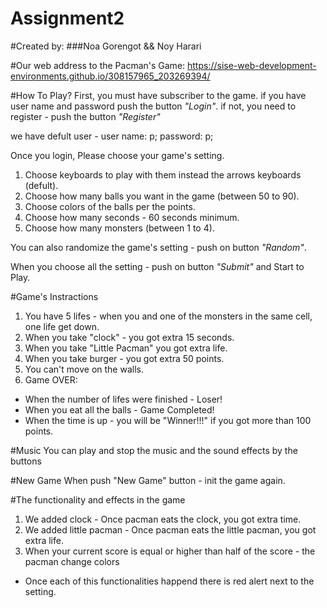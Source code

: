 # Assignment2
 
#Created by:
###Noa Gorengot && Noy Harari

#Our web address to the Pacman's Game:
https://sise-web-development-environments.github.io/308157965_203269394/

#How To Play?
First, you must have subscriber to the game.
if you have user name and password push the button *"Login"*.
if not, you need to register - push the button *"Register"*

we have defult user - user name: p; password: p;

Once you login, Please choose your game's setting.
1. Choose keyboards to play with them instead the arrows keyboards (defult).
2. Choose how many balls you want in the game (between 50 to 90).
3. Choose colors of the balls per the points.
4. Choose how many seconds - 60 seconds minimum.
5. Choose how many monsters (between 1 to 4).

You can also randomize the game's setting - push on button *"Random"*.

When you choose all the setting - push on button *"Submit"* and Start to Play.

#Game's Instractions
1. You have 5 lifes - when you and one of the monsters in the same cell, one life get down.
2. When you take "clock" - you got extra 15 seconds.
3. When you take "Little Pacman" you got extra life.
4. When you take burger - you got extra 50 points.  
5. You can't move on the walls.
6. Game OVER:
 - When the number of lifes were finished - Loser! 
 - When you eat all the balls - Game Completed!
 - When the time is up - you will be "Winner!!!" if you got more than 100 points.

#Music
You can play and stop the music and the sound effects by the buttons

#New Game
When push "New Game" button - init the game again. 

#The functionality and effects in the game
1. We added clock - Once pacman eats the clock, you got extra time.
2. We added little pacman  -  Once pacman eats the little pacman, you got extra life.
3. When your current score is equal or higher than half of the score - the pacman change colors
- Once each of this functionalities happend there is red alert next to the setting. 
